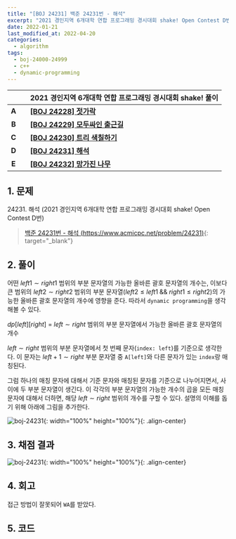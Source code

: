 ```yaml
---
title: "[BOJ 24231] 백준 24231번 - 해석"
excerpt: "2021 경인지역 6개대학 연합 프로그래밍 경시대회 shake! Open Contest D번 - 백준 24231번 해석 풀이"
date: 2022-01-21
last_modified_at: 2022-04-20
categories:
  - algorithm
tags:
  - boj-24000-24999
  - c++
  - dynamic-programming
---
```


|||2021 경인지역 6개대학 연합 프로그래밍 경시대회 shake! 풀이|
|:---:|:---:|:---|
|**A**||**[[BOJ 24228] 젓가락](https://burningfalls.github.io/algorithm/boj-24228/)**|
|**B**||**[[BOJ 24229] 모두싸인 출근길](https://burningfalls.github.io/algorithm/boj-24229/)**|
|**C**||**[[BOJ 24230] 트리 색칠하기](https://burningfalls.github.io/algorithm/boj-24230/)**|
|**D**||**[[BOJ 24231] 해석](https://burningfalls.github.io/algorithm/boj-24231/)**|
|**E**||**[[BOJ 24232] 망가진 나무](https://burningfalls.github.io/algorithm/boj-24232/)**|

## 1. 문제
$24231$. 해석 (2021 경인지역 6개대학 연합 프로그래밍 경시대회 shake! Open Contest D번)

> [백준 24231번 - 해석 (https://www.acmicpc.net/problem/24231)](https://www.acmicpc.net/problem/24231){: target="_blank"}

## 2. 풀이

어떤 $left1\sim right1$ 범위의 부분 문자열의 가능한 올바른 괄호 문자열의 개수는, 이보다 큰 범위의 $left2\sim right2$ 범위의 부분 문자열$(left2\leq left1 \;\&\&\; right1\leq right2)$의 가능한 올바른 괄호 문자열의 개수에 영향을 준다. 따라서 `dynamic programming`을 생각해볼 수 있다.

$dp[left][right]$ = $left\sim right$ 범위의 부분 문자열에서 가능한 올바른 괄호 문자열의 개수

$left\sim right$ 범위의 부분 문자열에서 첫 번째 문자(`index: left`)를 기준으로 생각한다. 이 문자는 $left+1\sim right$ 부분 문자열 중 `A[left]`와 다른 문자가 있는 `index`랑 매칭된다.

그럼 하나의 매칭 문자에 대해서 기준 문자와 매칭된 문자를 기준으로 나누어지면서, 사이에 두 부분 문자열이 생긴다. 이 각각의 부분 문자열의 가능한 개수의 곱을 모든 매칭 문자에 대해서 더하면, 해당 $left\sim right$ 범위의 개수를 구할 수 있다. 설명의 이해를 돕기 위해 아래에 그림을 추가한다.

![boj-24231](https://user-images.githubusercontent.com/30232837/161169008-c26e68a3-d8a6-4d5e-a503-e4dc1bb3a013.png "boj-24231"){: width="100%" height="100%"}{: .align-center}

## 3. 채점 결과

![boj-24231](https://user-images.githubusercontent.com/30232837/161169056-311e1a38-eafa-47e5-9e8a-1126c62527c9.png "boj-24231"){: width="100%" height="100%"}{: .align-center}

## 4. 회고

접근 방법이 잘못되어 `WA`를 받았다.

## 5. 코드

<script src="https://gist.github.com/BurningFalls/77570240f93ea956dc7d2b7bfbd0ac57.js"></script>